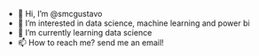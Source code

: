 - 👋 Hi, I’m @smcgustavo
- 👀 I’m interested in data science, machine learning and power bi
- 🌱 I’m currently learning data science 
- 📫 How to reach me? send me an email!

<!---
smcgustavo/smcgustavo is a ✨ special ✨ repository because its `README.md` (this file) appears on your GitHub profile.
You can click the Preview link to take a look at your changes.
--->
